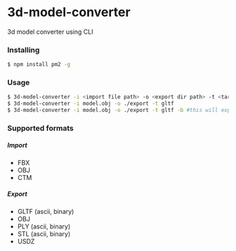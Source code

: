 # 3d-model-converter
3d model converter using CLI

### Installing

```bash
$ npm install pm2 -g
```

### Usage

```bash
$ 3d-model-converter -i <import file path> -o <export dir path> -t <target>
$ 3d-model-converter -i model.obj -o ./export -t gltf
$ 3d-model-converter -i model.obj -o ./export -t gltf -b #this will export glb 
```

### Supported formats

##### Import

- FBX
- OBJ
- CTM

##### Export

- GLTF (ascii, binary)
- OBJ
- PLY (ascii, binary)
- STL (ascii, binary)
- USDZ